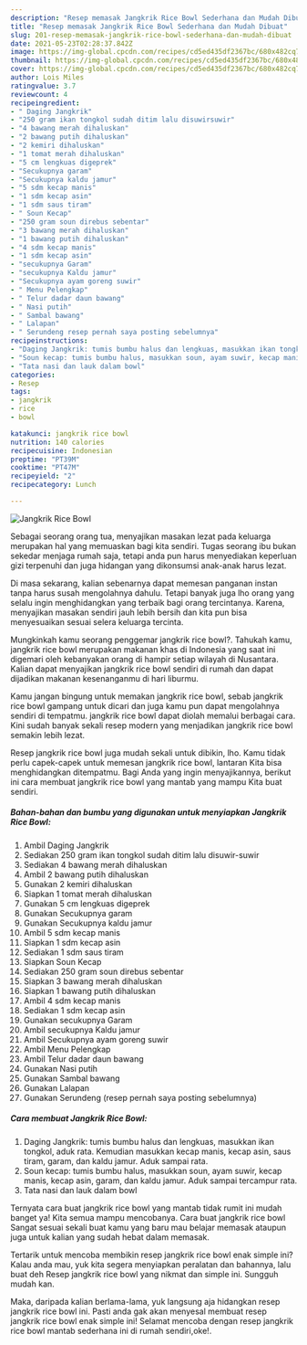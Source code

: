 ```yaml
---
description: "Resep memasak Jangkrik Rice Bowl Sederhana dan Mudah Dibuat"
title: "Resep memasak Jangkrik Rice Bowl Sederhana dan Mudah Dibuat"
slug: 201-resep-memasak-jangkrik-rice-bowl-sederhana-dan-mudah-dibuat
date: 2021-05-23T02:28:37.842Z
image: https://img-global.cpcdn.com/recipes/cd5ed435df2367bc/680x482cq70/jangkrik-rice-bowl-foto-resep-utama.jpg
thumbnail: https://img-global.cpcdn.com/recipes/cd5ed435df2367bc/680x482cq70/jangkrik-rice-bowl-foto-resep-utama.jpg
cover: https://img-global.cpcdn.com/recipes/cd5ed435df2367bc/680x482cq70/jangkrik-rice-bowl-foto-resep-utama.jpg
author: Lois Miles
ratingvalue: 3.7
reviewcount: 4
recipeingredient:
- " Daging Jangkrik"
- "250 gram ikan tongkol sudah ditim lalu disuwirsuwir"
- "4 bawang merah dihaluskan"
- "2 bawang putih dihaluskan"
- "2 kemiri dihaluskan"
- "1 tomat merah dihaluskan"
- "5 cm lengkuas digeprek"
- "Secukupnya garam"
- "Secukupnya kaldu jamur"
- "5 sdm kecap manis"
- "1 sdm kecap asin"
- "1 sdm saus tiram"
- " Soun Kecap"
- "250 gram soun direbus sebentar"
- "3 bawang merah dihaluskan"
- "1 bawang putih dihaluskan"
- "4 sdm kecap manis"
- "1 sdm kecap asin"
- "secukupnya Garam"
- "secukupnya Kaldu jamur"
- "Secukupnya ayam goreng suwir"
- " Menu Pelengkap"
- " Telur dadar daun bawang"
- " Nasi putih"
- " Sambal bawang"
- " Lalapan"
- " Serundeng resep pernah saya posting sebelumnya"
recipeinstructions:
- "Daging Jangkrik: tumis bumbu halus dan lengkuas, masukkan ikan tongkol, aduk rata. Kemudian masukkan kecap manis, kecap asin, saus tiram, garam, dan kaldu jamur. Aduk sampai rata."
- "Soun kecap: tumis bumbu halus, masukkan soun, ayam suwir, kecap manis, kecap asin, garam, dan kaldu jamur. Aduk sampai tercampur rata."
- "Tata nasi dan lauk dalam bowl"
categories:
- Resep
tags:
- jangkrik
- rice
- bowl

katakunci: jangkrik rice bowl 
nutrition: 140 calories
recipecuisine: Indonesian
preptime: "PT39M"
cooktime: "PT47M"
recipeyield: "2"
recipecategory: Lunch

---
```



![Jangkrik Rice Bowl](https://img-global.cpcdn.com/recipes/cd5ed435df2367bc/680x482cq70/jangkrik-rice-bowl-foto-resep-utama.jpg)

Sebagai seorang orang tua, menyajikan masakan lezat pada keluarga merupakan hal yang memuaskan bagi kita sendiri. Tugas seorang ibu bukan sekedar menjaga rumah saja, tetapi anda pun harus menyediakan keperluan gizi terpenuhi dan juga hidangan yang dikonsumsi anak-anak harus lezat.

Di masa  sekarang, kalian sebenarnya dapat memesan panganan instan tanpa harus susah mengolahnya dahulu. Tetapi banyak juga lho orang yang selalu ingin menghidangkan yang terbaik bagi orang tercintanya. Karena, menyajikan masakan sendiri jauh lebih bersih dan kita pun bisa menyesuaikan sesuai selera keluarga tercinta. 



Mungkinkah kamu seorang penggemar jangkrik rice bowl?. Tahukah kamu, jangkrik rice bowl merupakan makanan khas di Indonesia yang saat ini digemari oleh kebanyakan orang di hampir setiap wilayah di Nusantara. Kalian dapat menyajikan jangkrik rice bowl sendiri di rumah dan dapat dijadikan makanan kesenanganmu di hari liburmu.

Kamu jangan bingung untuk memakan jangkrik rice bowl, sebab jangkrik rice bowl gampang untuk dicari dan juga kamu pun dapat mengolahnya sendiri di tempatmu. jangkrik rice bowl dapat diolah memalui berbagai cara. Kini sudah banyak sekali resep modern yang menjadikan jangkrik rice bowl semakin lebih lezat.

Resep jangkrik rice bowl juga mudah sekali untuk dibikin, lho. Kamu tidak perlu capek-capek untuk memesan jangkrik rice bowl, lantaran Kita bisa menghidangkan ditempatmu. Bagi Anda yang ingin menyajikannya, berikut ini cara membuat jangkrik rice bowl yang mantab yang mampu Kita buat sendiri.

<!--inarticleads1-->

##### Bahan-bahan dan bumbu yang digunakan untuk menyiapkan Jangkrik Rice Bowl:

1. Ambil  Daging Jangkrik
1. Sediakan 250 gram ikan tongkol sudah ditim lalu disuwir-suwir
1. Sediakan 4 bawang merah dihaluskan
1. Ambil 2 bawang putih dihaluskan
1. Gunakan 2 kemiri dihaluskan
1. Siapkan 1 tomat merah dihaluskan
1. Gunakan 5 cm lengkuas digeprek
1. Gunakan Secukupnya garam
1. Gunakan Secukupnya kaldu jamur
1. Ambil 5 sdm kecap manis
1. Siapkan 1 sdm kecap asin
1. Sediakan 1 sdm saus tiram
1. Siapkan  Soun Kecap
1. Sediakan 250 gram soun direbus sebentar
1. Siapkan 3 bawang merah dihaluskan
1. Siapkan 1 bawang putih dihaluskan
1. Ambil 4 sdm kecap manis
1. Sediakan 1 sdm kecap asin
1. Gunakan secukupnya Garam
1. Ambil secukupnya Kaldu jamur
1. Ambil Secukupnya ayam goreng suwir
1. Ambil  Menu Pelengkap
1. Ambil  Telur dadar daun bawang
1. Gunakan  Nasi putih
1. Gunakan  Sambal bawang
1. Gunakan  Lalapan
1. Gunakan  Serundeng (resep pernah saya posting sebelumnya)




<!--inarticleads2-->

##### Cara membuat Jangkrik Rice Bowl:

1. Daging Jangkrik: tumis bumbu halus dan lengkuas, masukkan ikan tongkol, aduk rata. Kemudian masukkan kecap manis, kecap asin, saus tiram, garam, dan kaldu jamur. Aduk sampai rata.
1. Soun kecap: tumis bumbu halus, masukkan soun, ayam suwir, kecap manis, kecap asin, garam, dan kaldu jamur. Aduk sampai tercampur rata.
1. Tata nasi dan lauk dalam bowl




Ternyata cara buat jangkrik rice bowl yang mantab tidak rumit ini mudah banget ya! Kita semua mampu mencobanya. Cara buat jangkrik rice bowl Sangat sesuai sekali buat kamu yang baru mau belajar memasak ataupun juga untuk kalian yang sudah hebat dalam memasak.

Tertarik untuk mencoba membikin resep jangkrik rice bowl enak simple ini? Kalau anda mau, yuk kita segera menyiapkan peralatan dan bahannya, lalu buat deh Resep jangkrik rice bowl yang nikmat dan simple ini. Sungguh mudah kan. 

Maka, daripada kalian berlama-lama, yuk langsung aja hidangkan resep jangkrik rice bowl ini. Pasti anda gak akan menyesal membuat resep jangkrik rice bowl enak simple ini! Selamat mencoba dengan resep jangkrik rice bowl mantab sederhana ini di rumah sendiri,oke!.

